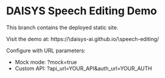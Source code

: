 # DAISYS Speech Editing Demo

This branch contains the deployed static site.

Visit the demo at: https://\daisys-ai.github.io/\speech-editing/

Configure with URL parameters:
- Mock mode: ?mock=true
- Custom API: ?api_url=YOUR_API&auth_url=YOUR_AUTH
